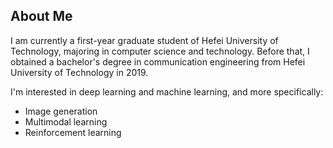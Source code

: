**About Me**
---  
I am currently a first-year graduate student of Hefei University of Technology, majoring in computer science and technology. Before that, I obtained a bachelor's degree in communication engineering from Hefei University of Technology in 2019.  

I'm interested in deep learning and machine learning, and more specifically:  
* Image generation  
* Multimodal learning  
* Reinforcement learning  

